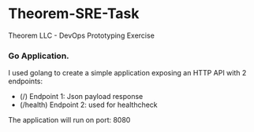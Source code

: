 # Theorem-SRE-Task
Theorem LLC - DevOps Prototyping Exercise

### Go Application.

I used golang to create a simple application exposing an HTTP API with 2 endpoints:
  -  (/) Endpoint 1: Json payload response
  -  (/health) Endpoint 2: used for healthcheck

The application will run on port: 8080

